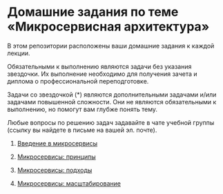 # Домашние задания по теме «Микросервисная архитектура»

В этом репозитории расположены ваши домашние задания к каждой лекции. 

Обязательными к выполнению являются задачи без указания звездочки. Их выполнение необходимо для получения зачета и диплома о профессиональной переподготовке.

Задачи со звездочкой (*) являются дополнительными задачами и/или задачами повышенной сложности. Они не являются обязательными к выполнению, но помогут вам глубже понять тему.

Любые вопросы по решению задач задавайте в чате учебной группы (ссылку вы найдете в письме на вашей эл. почте).


1. [Введение в микросервисы](11-microservices-01-intro.md)

2. [Микросервисы: принципы](11-microservices-02-principles.md)

3. [Микросервисы: подходы](11-microservices-03-approaches.md)

4. [Микросервисы: масштабирование](11-microservices-04-scaling.md)
